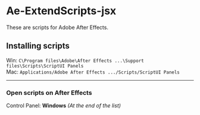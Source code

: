 # Ae-ExtendScripts-jsx
 These are scripts for Adobe After Effects.
 
## Installing scripts
Win: ```C\Program files\Adobe\After Effects ...\Support files\Scripts\ScriptUI Panels```\
Mac: ```Applications/Adobe After Effects .../Scripts/ScriptUI Panels```

---

### Open scripts on After Effects
Control Panel: **Windows** _(At the end of the list)_
